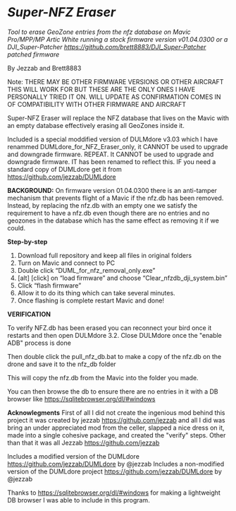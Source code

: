 # ***Super-NFZ Eraser***

*Tool to erase GeoZone entries from the nfz database on Mavic Pro/MPP/MP Artic White running a stock firmware version v01.04.0300 or a DJI_Super-Patcher https://github.com/brett8883/DJI_Super-Patcher patched firmware* 

By Jezzab and Brett8883

Note: THERE MAY BE OTHER FIRMWARE VERSIONS OR OTHER AIRCRAFT THIS WILL WORK FOR BUT THESE ARE THE ONLY ONES I HAVE PERSONALLY TRIED IT ON. WILL UPDATE AS CONFIRMATION COMES IN OF COMPATIBILITY WITH OTHER FIRMWARE AND AIRCRAFT

Super-NFZ Eraser will replace the NFZ database that lives on the Mavic with an empty database effectively erasing all GeoZones inside it. 

Included is a special moddified version of DULMdore v3.03 which I have renammed DUMLdore_for_NFZ_Eraser_only, it CANNOT be used to upgrade and downgrade firmware. REPEAT. It CANNOT be used to upgrade and downgrade firmware. IT has been renamed to reflect this. IF you need a standard copy of DUMLdore get it from https://github.com/jezzab/DUMLdore

**BACKGROUND:** On firmware version 01.04.0300 there is an anti-tamper mechanism that prevents flight of a Mavic if the nfz.db has been removed. Instead, by replacing the nfz.db with an empty one we satisfy the requirement to have a nfz.db even though there are no entries and no geozones in the database which has the same effect as removing it if we could. 

**Step-by-step**
1. Download full repository and keep all files in original folders
2. Turn on Mavic and connect to PC 
3. Double click “DUML_for_nfz_removal_only.exe”
4. [alt] [click] on “load firmware” and choose “Clear_nfzdb_dji_system.bin”
5. Click “flash firmware” 
6. Allow it to do its thing which can take several minutes. 
7. Once flashing is complete restart Mavic and done!

**VERIFICATION**

To verify NFZ.db has been erased you can reconnect your bird once it restarts and then open DULMdore 3.2. Close DULMdore once the "enable ADB" process is done  

Then double click the pull_nfz_db.bat to make a copy of the nfz.db on the drone and save it to the nfz_db folder 

This will copy the nfz.db from the Mavic into the folder you made.

You can then browse the db to ensure there are no entries in it with a DB browser like https://sqlitebrowser.org/dl/#windows

**Acknowlegments**
 First of all I did not create the ingenious mod behind this project it was created by jezzab https://github.com/jezzab and all I did was bring an under appreciated mod from the celler, slapped a nice dress on it, made into a single cohesive package, and created the "verify" steps. Other than that it was all Jezzab https://github.com/jezzab 

Includes a modified version of the DUMLdore https://github.com/jezzab/DUMLdore by @jezzab
Includes a non-modified version of the DUMLdore project https://github.com/jezzab/DUMLdore by @jezzab

Thanks to https://sqlitebrowser.org/dl/#windows for making a lightweight DB browser I was able to include in this program. 

